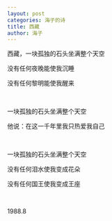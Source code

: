 ```yaml
---
layout: post
categories: 海子的诗
title: 西藏
author: 海子
---
```


西藏，一块孤独的石头坐满整个天空

没有任何夜晚能使我沉睡

没有任何黎明能使我醒来

&nbsp;

一块孤独的石头坐满整个天空

他说：在这一千年里我只热爱我自己

&nbsp;

一块孤独的石头坐满整个天空

没有任何泪水使我变成花朵

没有任何国王使我变成王座

&nbsp;

1988.8
